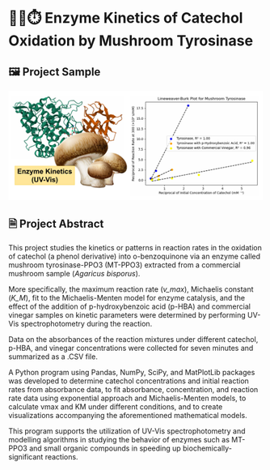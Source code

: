 # 🍄‍🟫⏱️ Enzyme Kinetics of Catechol Oxidation by Mushroom Tyrosinase #

## 🖼️ Project Sample ##
![Enzyme Kinetics via UV-Vis | Lineweaver-Burk Plot](https://github.com/NotAMadTheorist/Data-Analysis-for-Kinetics-of-Mushroom-Tyrosinase/blob/main/Project%20Sample.jpg)

## 🗎 Project Abstract ##
This project studies the kinetics or patterns in reaction rates in the oxidation of catechol (a phenol derivative) into o-benzoquinone via an enzyme called mushroom tyrosinase-PPO3 (MT-PPO3) extracted from a commercial mushroom sample (*Agaricus bisporus*). 

More specifically, the maximum reaction rate (*v_max*), Michaelis constant (*K_M*), fit to the Michaelis-Menten model for enzyme catalysis, and the effect of the addition of p-hydroxybenzoic acid (p-HBA) and commercial vinegar samples on kinetic parameters were determined by performing UV-Vis spectrophotometry during the reaction. 

Data on the absorbances of the reaction mixtures under different catechol, p-HBA, and vinegar concentrations were collected for seven minutes and summarized as a .CSV file. 

A Python program using Pandas, NumPy, SciPy, and MatPlotLib packages was developed to determine catechol concentrations and initial reaction rates from absorbance data, to fit absorbance, concentration, and reaction rate data using exponential approach and Michaelis-Menten models, to calculate vmax and KM under different conditions, and to create visualizations accompanying the aforementioned mathematical models. 

This program supports the utilization of UV-Vis spectrophotometry and modelling algorithms in studying the behavior of enzymes such as MT-PPO3 and small organic compounds in speeding up biochemically-significant reactions.
